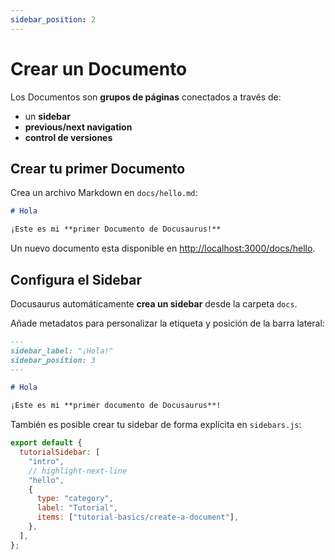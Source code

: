 ```yaml
---
sidebar_position: 2
---
```


# Crear un Documento

Los Documentos son **grupos de páginas** conectados a través de:

- un **sidebar**
- **previous/next navigation**
- **control de versiones**

## Crear tu primer Documento

Crea un archivo Markdown en `docs/hello.md`:

```md title="docs/hello.md"
# Hola

¡Este es mi **primer Documento de Docusaurus!**
```

Un nuevo documento esta disponible en [http://localhost:3000/docs/hello](http://localhost:3000/docs/hello).

## Configura el Sidebar

Docusaurus automáticamente **crea un sidebar** desde la carpeta `docs`.

Añade metadatos para personalizar la etiqueta y posición de la barra lateral:

```md title="docs/hello.md" {1-4}
---
sidebar_label: "¡Hola!"
sidebar_position: 3
---

# Hola

¡Este es mi **primer documento de Docusaurus**!
```

También es posible crear tu sidebar de forma explícita en `sidebars.js`:

```js title="sidebars.js"
export default {
  tutorialSidebar: [
    "intro",
    // highlight-next-line
    "hello",
    {
      type: "category",
      label: "Tutorial",
      items: ["tutorial-basics/create-a-document"],
    },
  ],
};
```
